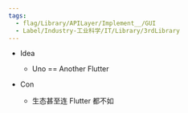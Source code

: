```yaml
---
tags:
  - flag/Library/APILayer/Implement__/GUI
  - Label/Industry-工业科学/IT/Library/3rdLibrary
---
```


- Idea
    - Uno == Another Flutter

- Con
    - 生态甚至连 Flutter 都不如
